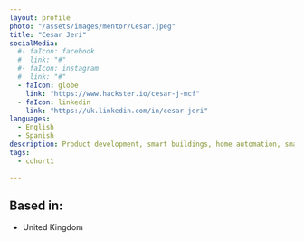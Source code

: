 ```yaml
---
layout: profile
photo: "/assets/images/mentor/Cesar.jpeg"
title: "Cesar Jeri"
socialMedia:
  #- faIcon: facebook
  #  link: "#"
  #- faIcon: instagram
  #  link: "#"
  - faIcon: globe
    link: "https://www.hackster.io/cesar-j-mcf" 
  - faIcon: linkedin
    link: "https://uk.linkedin.com/in/cesar-jeri"
languages:
  - English
  - Spanish
description: Product development, smart buildings, home automation, smart cities, real estate, procurement, 3D printing, general tinkering, Internet of Things, 5G, start ups.
tags:
  - cohort1

---
```





## Based in:
- United Kingdom

